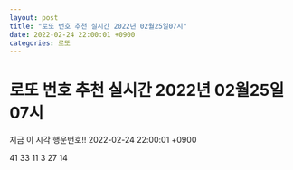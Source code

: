 ```yaml
---
layout: post
title: "로또 번호 추천 실시간 2022년 02월25일07시"
date: 2022-02-24 22:00:01 +0900
categories: 로또
---
```


# 로또 번호 추천 실시간 2022년 02월25일07시

지금 이 시각 행운번호!! 2022-02-24 22:00:01 +0900

 41  33  11  3  27  14 

